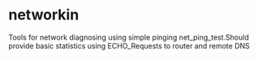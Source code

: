 # networkin
Tools for network diagnosing using simple pinging
net_ping_test.Should provide basic statistics using ECHO_Requests to router and remote DNS
